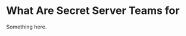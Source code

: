 [title]: # (What Are Secret Server Teams for)
[tags]: # (XXX)
[priority]: # (6652)
# What Are Secret Server Teams for
Something here.
